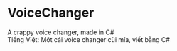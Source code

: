 ﻿# VoiceChanger
A crappy voice changer, made in C#  
Tiếng Việt: Một cái voice changer cùi mía, viết bằng C#